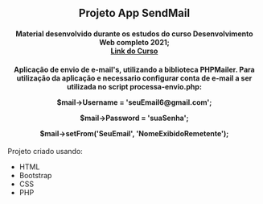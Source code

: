 <h2 align="center">Projeto App SendMail</h2>
<h4 align="center">
Material desenvolvido durante os estudos do curso Desenvolvimento Web completo 2021;<br>
<a href="https://www.udemy.com/course/web-completo/learn/lecture/9371366?start=15#overview">Link do Curso</a>
</h4>
<h4 align="center">
<p>Aplicação de envio de e-mail's, utilizando a biblioteca PHPMailer. Para utilização da aplicação e necessario configurar conta de e-mail a ser utilizada no script processa-envio.php:</p> 
<p >$mail->Username = 'seuEmail6@gmail.com';</p> 
<p>$mail->Password = 'suaSenha';  </p> 
<p>$mail->setFrom('SeuEmail', 'NomeExibidoRemetente');</p> 
</h4>
<p>Projeto criado usando:</p>
<ul>
<li>HTML</li>
<li>Bootstrap</li>
<li>CSS</li>
<li>PHP</li>
</ul>
